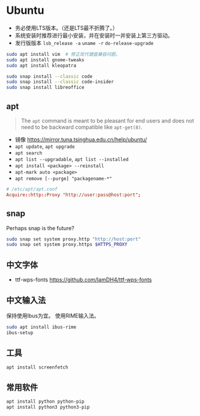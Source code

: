 # Ubuntu

- 务必使用LTS版本。（还是LTS最不折腾了。）
- 系统安装时推荐进行最小安装，并在安装时一并安装上第三方驱动。
- 发行版版本 `lsb_release -a` `uname -r` `do-release-upgrade`

```sh
sudo apt install vim  # 修正现代键盘兼容问题。
sudo apt install gnome-tweaks
sudo apt install kleopatra

sudo snap install --classic code
sudo snap install --classic code-insider
sudo snap install libreoffice
```

## apt

> The `apt` command is meant to be pleasant for end users and does not need
> to be backward compatible like `apt-get(8)`.

- 镜像 <https://mirror.tuna.tsinghua.edu.cn/help/ubuntu/>
- `apt update`, `apt upgrade`
- `apt search`
- `apt list --upgradable`, `apt list --installed`
- `apt install <package> --reinstall`
- `apt-mark auto <package>`
- `apt remove [--purge] "packagename-*"`

```conf
# /etc/apt/apt.conf
Acquire::http::Proxy "http://user:pass@host:port";
```

## snap

Perhaps snap is the future?

```sh
sudo snap set system proxy.http "http://host:port"
sudo snap set system proxy.https $HTTPS_PROXY
```

## 中文字体

- ttf-wps-fonts <https://github.com/IamDH4/ttf-wps-fonts>

## 中文输入法

保持使用Ibus为宜。
使用RIME输入法。

```sh
sudo apt install ibus-rime
ibus-setup
```

## 工具

```sh
apt install screenfetch
```

## 常用软件

```sh
apt install python python-pip
apt install python3 python3-pip
```
